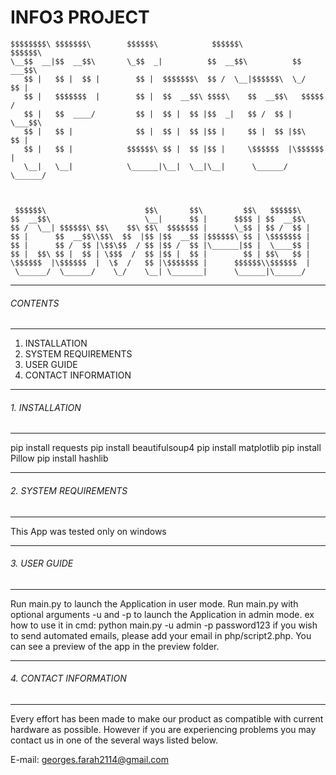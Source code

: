 # INFO3 PROJECT

	$$$$$$$$\ $$$$$$$\        $$$$$$\            $$$$$$\            $$$$$$\  
	\__$$  __|$$  __$$\       \_$$  _|          $$  __$$\          $$ ___$$\ 
	   $$ |   $$ |  $$ |        $$ |  $$$$$$$\  $$ /  \__|$$$$$$\  \_/   $$ |
	   $$ |   $$$$$$$  |        $$ |  $$  __$$\ $$$$\    $$  __$$\   $$$$$ / 
	   $$ |   $$  ____/         $$ |  $$ |  $$ |$$  _|   $$ /  $$ |  \___$$\ 
	   $$ |   $$ |              $$ |  $$ |  $$ |$$ |     $$ |  $$ |$$\   $$ |
	   $$ |   $$ |            $$$$$$\ $$ |  $$ |$$ |     \$$$$$$  |\$$$$$$  |
	   \__|   \__|            \______|\__|  \__|\__|      \______/  \______/ 
                                                                         
                                                                         
                                                                         
	 $$$$$$\                      $$\       $$\         $$\   $$$$$$\        
	$$  __$$\                     \__|      $$ |      $$$$ | $$  __$$\       
	$$ /  \__| $$$$$$\ $$\    $$\ $$\  $$$$$$$ |      \_$$ | $$ /  $$ |      
	$$ |      $$  __$$\\$$\  $$  |$$ |$$  __$$ |$$$$$$\ $$ | \$$$$$$$ |      
	$$ |      $$ /  $$ |\$$\$$  / $$ |$$ /  $$ |\______|$$ |  \____$$ |      
	$$ |  $$\ $$ |  $$ | \$$$  /  $$ |$$ |  $$ |        $$ | $$\   $$ |      
	\$$$$$$  |\$$$$$$  |  \$  /   $$ |\$$$$$$$ |      $$$$$$\\$$$$$$  |      
	 \______/  \______/    \_/    \__| \_______|      \______|\______/       
                                                                         
                                                                         
                                                                        
____________

###### CONTENTS
____________

 1. INSTALLATION
 2. SYSTEM REQUIREMENTS
 3. USER GUIDE
 4. CONTACT INFORMATION
__________________________________________________________________________

###### 1. INSTALLATION
_________________________

 pip install requests
 pip install beautifulsoup4
 pip install matplotlib
 pip install Pillow
 pip install hashlib

__________________________________________________________________________

###### 2. SYSTEM REQUIREMENTS
_______________________

 This App was tested only on windows

__________________________________________________________________________

###### 3. USER GUIDE 
_________________________

 Run main.py to launch the Application in user mode.
 Run main.py with optional arguments -u and -p to launch the Application in admin mode. ex how to use it in cmd: python main.py -u admin -p password123
 if you wish to send automated emails, please add your email in php/script2.php.
 You can see a preview of the app in the preview folder.

__________________________________________________________________________

###### 4. CONTACT INFORMATION
_________________________

 Every effort has been made to make our product as compatible with current hardware as possible. However if you are experiencing problems you may contact us in one of the several ways
 listed below.

 E-mail:
  georges.farah2114@gmail.com

